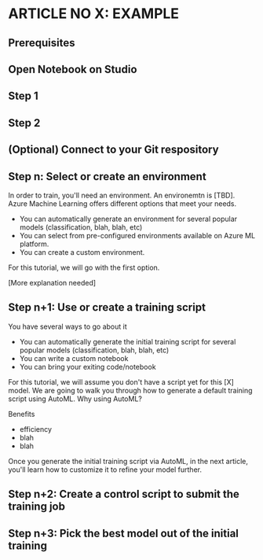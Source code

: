 # ARTICLE NO X: EXAMPLE

## Prerequisites

## Open Notebook on Studio

## Step 1

## Step 2

## (Optional) Connect to your Git respository

## Step n: Select or create an environment
In order to train, you'll need an environment. An environemtn is [TBD]. Azure Machine Learning offers different options that meet your needs.

- You can automatically generate an environment for several popular models (classification, blah, blah, etc)
- You can select from pre-configured environments available on Azure ML platform.
- You can create a custom environment.

For this tutorial, we will go with the first option. 

[More explanation needed]

## Step n+1: Use or create a training script

You have several ways to go about it

- You can automatically generate the initial training script for several popular models (classification, blah, blah, etc)
- You can write a custom notebook
- You can bring your exiting code/notebook

For this tutorial, we will assume you don't have a script yet for this [X] model. We are going to walk you through how to generate a default training script using AutoML. Why using AutoML?

Benefits
- efficiency
- blah
- blah

Once you generate the initial training script via AutoML, in the next article, you'll learn how to customize it to refine your model further. 

<AUTO ML CODE GOES HERE>
  
## Step n+2: Create a control script to submit the training job

## Step n+3: Pick the best model out of the initial training
